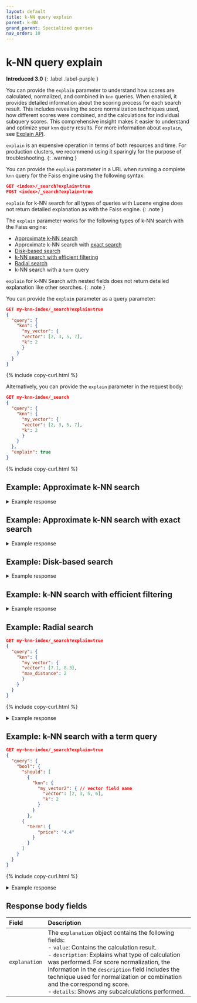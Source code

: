 ```yaml
---
layout: default
title: k-NN query explain
parent: k-NN
grand_parent: Specialized queries
nav_order: 10
---
```


# k-NN query explain
**Introduced 3.0**
{: .label .label-purple }

You can provide the `explain` parameter to understand how scores are calculated, normalized, and combined in `knn` queries. When enabled, it provides detailed information about the scoring process for each search result. This includes revealing the score normalization techniques used, how different scores were combined, and the calculations for individual subquery scores. This comprehensive insight makes it easier to understand and optimize your `knn` query results. For more information about `explain`, see [Explain API]({{site.url}}{{site.baseurl}}/api-reference/explain/).

`explain` is an expensive operation in terms of both resources and time. For production clusters, we recommend using it sparingly for the purpose of troubleshooting.
{: .warning }

You can provide the `explain` parameter in a URL when running a complete `knn` query for the Faiss engine using the following syntax:

```json
GET <index>/_search?explain=true
POST <index>/_search?explain=true
```

`explain` for k-NN search for all types of queries with Lucene engine does not return detailed explanation as with the Faiss engine.
{: .note }

The `explain` parameter works for the following types of k-NN search with the Faiss engine:

- [Approximate k-NN search]({{site.url}}{{site.baseurl}}/vector-search/vector-search-techniques/approximate-knn/)
- Approximate k-NN search with [exact search]({{site.url}}{{site.baseurl}}/vector-search/vector-search-techniques/knn-score-script/)
- [Disk-based search]({{site.url}}{{site.baseurl}}/vector-search/optimizing-storage/disk-based-vector-search/)
- [k-NN search with efficient filtering]({{site.url}}{{site.baseurl}}/vector-search/filter-search-knn/efficient-knn-filtering/)
- [Radial search]({{site.url}}{{site.baseurl}}/vector-search/specialized-operations/radial-search-knn/)
- k-NN search with a `term` query

`explain` for k-NN Search with nested fields does not return detailed explanation like other searches.
{: .note }

You can provide the `explain` parameter as a query parameter:

```json
GET my-knn-index/_search?explain=true
{
  "query": {
    "knn": {
      "my_vector": {
      "vector": [2, 3, 5, 7],
      "k": 2
      }
    }
  }
}
```
{% include copy-curl.html %}

Alternatively, you can provide the `explain` parameter in the request body:

```json
GET my-knn-index/_search
{
  "query": {
    "knn": {
      "my_vector": {
      "vector": [2, 3, 5, 7],
      "k": 2
      }
    }
  },
  "explain": true
}
```
{% include copy-curl.html %}

## Example: Approximate k-NN search

<details markdown="block">
  <summary>
    Example response
  </summary>
  {: .text-delta}

```json
{
  "took": 216038,
  "timed_out": false,
  "_shards": {
    "total": 1,
    "successful": 1,
    "skipped": 0,
    "failed": 0
  },
  "hits": {
    "total": {
      "value": 2,
      "relation": "eq"
    },
    "max_score": 88.4,
    "hits": [
      {
        "_shard": "[my-knn-index-1][0]",
        "_node": "VHcyav6OTsmXdpsttX2Yug",
        "_index": "my-knn-index-1",
        "_id": "5",
        "_score": 88.4,
        "_source": {
          "my_vector1": [
            2.5,
            3.5,
            5.5,
            7.4
          ],
          "price": 8.9
        },
        "_explanation": {
          "value": 88.4,
          "description": "the type of knn search executed was Approximate-NN",
          "details": [
            {
              "value": 88.4,
              "description": "the type of knn search executed at leaf was Approximate-NN with vectorDataType = FLOAT, spaceType = innerproduct where score is computed as `-rawScore + 1` from:",
              "details": [
                {
                  "value": -87.4,
                  "description": "rawScore, returned from FAISS library",
                  "details": []
                }
              ]
            }
          ]
        }
      },
      {
        "_shard": "[my-knn-index-1][0]",
        "_node": "VHcyav6OTsmXdpsttX2Yug",
        "_index": "my-knn-index-1",
        "_id": "2",
        "_score": 84.7,
        "_source": {
          "my_vector1": [
            2.5,
            3.5,
            5.6,
            6.7
          ],
          "price": 5.5
        },
        "_explanation": {
          "value": 84.7,
          "description": "the type of knn search executed was Approximate-NN",
          "details": [
            {
              "value": 84.7,
              "description": "the type of knn search executed at leaf was Approximate-NN with vectorDataType = FLOAT, spaceType = innerproduct where score is computed as `-rawScore + 1` from:",
              "details": [
                {
                  "value": -83.7,
                  "description": "rawScore, returned from FAISS library",
                  "details": []
                }
              ]
            }
          ]
        }
      }
    ]
  }
}
```
</details>

## Example: Approximate k-NN search with exact search

<details markdown="block">
  <summary>
    Example response
  </summary>
  {: .text-delta}

```json
{
  "took": 87,
  "timed_out": false,
  "_shards": {
    "total": 1,
    "successful": 1,
    "skipped": 0,
    "failed": 0
  },
  "hits": {
    "total": {
      "value": 2,
      "relation": "eq"
    },
    "max_score": 84.7,
    "hits": [
      {
        "_shard": "[my-knn-index-1][0]",
        "_node": "MQVux8dZRWeznuEYKhMq0Q",
        "_index": "my-knn-index-1",
        "_id": "7",
        "_score": 84.7,
        "_source": {
          "my_vector2": [
            2.5,
            3.5,
            5.6,
            6.7
          ],
          "price": 5.5
        },
        "_explanation": {
          "value": 84.7,
          "description": "the type of knn search executed was Approximate-NN",
          "details": [
            {
              "value": 84.7,
              "description": "the type of knn search executed at leaf was Exact with spaceType = INNER_PRODUCT, vectorDataType = FLOAT, queryVector = [2.0, 3.0, 5.0, 6.0]",
              "details": []
            }
          ]
        }
      },
      {
        "_shard": "[my-knn-index-1][0]",
        "_node": "MQVux8dZRWeznuEYKhMq0Q",
        "_index": "my-knn-index-1",
        "_id": "8",
        "_score": 82.2,
        "_source": {
          "my_vector2": [
            4.5,
            5.5,
            6.7,
            3.7
          ],
          "price": 4.4
        },
        "_explanation": {
          "value": 82.2,
          "description": "the type of knn search executed was Approximate-NN",
          "details": [
            {
              "value": 82.2,
              "description": "the type of knn search executed at leaf was Exact with spaceType = INNER_PRODUCT, vectorDataType = FLOAT, queryVector = [2.0, 3.0, 5.0, 6.0]",
              "details": []
            }
          ]
        }
      }
    ]
  }
```
</details>

## Example: Disk-based search

<details markdown="block">
  <summary>
    Example response
  </summary>
  {: .text-delta}

```json
{
  "took" : 4,
  "timed_out" : false,
  "_shards" : {
    "total" : 1,
    "successful" : 1,
    "skipped" : 0,
    "failed" : 0
  },
  "hits" : {
    "total" : {
      "value" : 1,
      "relation" : "eq"
    },
    "max_score" : 381.0,
    "hits" : [
      {
        "_shard" : "[my-vector-index][0]",
        "_node" : "pLaiqZftTX-MVSKdQSu7ow",
        "_index" : "my-vector-index",
        "_id" : "9",
        "_score" : 381.0,
        "_source" : {
          "my_vector_field" : [
            9.5,
            9.5,
            9.5,
            9.5,
            9.5,
            9.5,
            9.5,
            9.5
          ],
          "price" : 8.9
        },
        "_explanation" : {
          "value" : 381.0,
          "description" : "the type of knn search executed was Disk-based and the first pass k was 100 with vector dimension of 8, over sampling factor of 5.0, shard level rescoring enabled",
          "details" : [
            {
              "value" : 381.0,
              "description" : "the type of knn search executed at leaf was Approximate-NN with spaceType = HAMMING, vectorDataType = FLOAT, queryVector = [1.5, 2.5, 3.5, 4.5, 5.5, 6.5, 7.5, 8.5]",
              "details" : [ ]
            }
          ]
        }
      }
    ]
  }
}
```
</details>

## Example: k-NN search with efficient filtering

<details markdown="block">
  <summary>
    Example response
  </summary>
  {: .text-delta}

```json
{
  "took" : 51,
  "timed_out" : false,
  "_shards" : {
    "total" : 1,
    "successful" : 1,
    "skipped" : 0,
    "failed" : 0
  },
  "hits" : {
    "total" : {
      "value" : 2,
      "relation" : "eq"
    },
    "max_score" : 0.8620689,
    "hits" : [
      {
        "_shard" : "[products-shirts][0]",
        "_node" : "9epk8WoFT8yvnUI0tAaJgQ",
        "_index" : "products-shirts",
        "_id" : "8",
        "_score" : 0.8620689,
        "_source" : {
          "item_vector" : [
            2.4,
            4.0,
            3.0
          ],
          "size" : "small",
          "rating" : 8
        },
        "_explanation" : {
          "value" : 0.8620689,
          "description" : "the type of knn search executed was Approximate-NN",
          "details" : [
            {
              "value" : 0.8620689,
              "description" : "the type of knn search executed at leaf was Exact since filteredIds = 2 is less than or equal to K = 10 with spaceType = L2, vectorDataType = FLOAT, queryVector = [2.0, 4.0, 3.0]",
              "details" : [ ]
            }
          ]
        }
      },
      {
        "_shard" : "[products-shirts][0]",
        "_node" : "9epk8WoFT8yvnUI0tAaJgQ",
        "_index" : "products-shirts",
        "_id" : "6",
        "_score" : 0.029691212,
        "_source" : {
          "item_vector" : [
            6.4,
            3.4,
            6.6
          ],
          "size" : "small",
          "rating" : 9
        },
        "_explanation" : {
          "value" : 0.029691212,
          "description" : "the type of knn search executed was Approximate-NN",
          "details" : [
            {
              "value" : 0.029691212,
              "description" : "the type of knn search executed at leaf was Exact since filteredIds = 2 is less than or equal to K = 10 with spaceType = L2, vectorDataType = FLOAT, queryVector = [2.0, 4.0, 3.0]",
              "details" : [ ]
            }
          ]
        }
      }
    ]
  }
}
```
</details>

## Example: Radial search

```json
GET my-knn-index/_search?explain=true
{
  "query": {
    "knn": {
      "my_vector": {
      "vector": [7.1, 8.3],
      "max_distance": 2
      }
    }
  }
}
```
{% include copy-curl.html %}

<details markdown="block">
  <summary>
    Example response
  </summary>
  {: .text-delta}

```json
{
  "took" : 376529,
  "timed_out" : false,
  "_shards" : {
    "total" : 1,
    "successful" : 1,
    "skipped" : 0,
    "failed" : 0
  },
  "hits" : {
    "total" : {
      "value" : 2,
      "relation" : "eq"
    },
    "max_score" : 0.98039204,
    "hits" : [
      {
        "_shard" : "[knn-index-test][0]",
        "_node" : "c9b4aPe4QGO8eOtb8P5D3g",
        "_index" : "knn-index-test",
        "_id" : "1",
        "_score" : 0.98039204,
        "_source" : {
          "my_vector" : [
            7.0,
            8.2
          ],
          "price" : 4.4
        },
        "_explanation" : {
          "value" : 0.98039204,
          "description" : "the type of knn search executed was Radial with the radius of 2.0",
          "details" : [
            {
              "value" : 0.98039204,
              "description" : "the type of knn search executed at leaf was Approximate-NN with vectorDataType = FLOAT, spaceType = l2 where score is computed as `1 / (1 + rawScore)` from:",
              "details" : [
                {
                  "value" : 0.020000057,
                  "description" : "rawScore, returned from FAISS library",
                  "details" : [ ]
                }
              ]
            }
          ]
        }
      },
      {
        "_shard" : "[knn-index-test][0]",
        "_node" : "c9b4aPe4QGO8eOtb8P5D3g",
        "_index" : "knn-index-test",
        "_id" : "3",
        "_score" : 0.9615384,
        "_source" : {
          "my_vector" : [
            7.3,
            8.3
          ],
          "price" : 19.1
        },
        "_explanation" : {
          "value" : 0.9615384,
          "description" : "the type of knn search executed was Radial with the radius of 2.0",
          "details" : [
            {
              "value" : 0.9615384,
              "description" : "the type of knn search executed at leaf was Approximate-NN with vectorDataType = FLOAT, spaceType = l2 where score is computed as `1 / (1 + rawScore)` from:",
              "details" : [
                {
                  "value" : 0.040000115,
                  "description" : "rawScore, returned from FAISS library",
                  "details" : [ ]
                }
              ]
            }
          ]
        }
      }
    ]
  }
}

```
</details>

## Example: k-NN search with a term query

```json
GET my-knn-index/_search?explain=true
{
  "query": {
    "bool": {
      "should": [
        {
          "knn": {
            "my_vector2": { // vector field name
              "vector": [2, 3, 5, 6],
              "k": 2
            }
          }
        },
      {
        "term": {
            "price": "4.4"
          }
        }
      ]
    }  
  }
}
```
{% include copy-curl.html %}

<details markdown="block">
  <summary>
    Example response
  </summary>
  {: .text-delta}

```json
{
  "took" : 51,
  "timed_out" : false,
  "_shards" : {
    "total" : 1,
    "successful" : 1,
    "skipped" : 0,
    "failed" : 0
  },
  "hits" : {
    "total" : {
      "value" : 2,
      "relation" : "eq"
    },
    "max_score" : 84.7,
    "hits" : [
      {
        "_shard" : "[my-knn-index-1][0]",
        "_node" : "c9b4aPe4QGO8eOtb8P5D3g",
        "_index" : "my-knn-index-1",
        "_id" : "7",
        "_score" : 84.7,
        "_source" : {
          "my_vector2" : [
            2.5,
            3.5,
            5.6,
            6.7
          ],
          "price" : 5.5
        },
        "_explanation" : {
          "value" : 84.7,
          "description" : "sum of:",
          "details" : [
            {
              "value" : 84.7,
              "description" : "the type of knn search executed was Approximate-NN",
              "details" : [
                {
                  "value" : 84.7,
                  "description" : "the type of knn search executed at leaf was Approximate-NN with vectorDataType = FLOAT, spaceType = innerproduct where score is computed as `-rawScore + 1` from:",
                  "details" : [
                    {
                      "value" : -83.7,
                      "description" : "rawScore, returned from FAISS library",
                      "details" : [ ]
                    }
                  ]
                }
              ]
            }
          ]
        }
      },
      {
        "_shard" : "[my-knn-index-1][0]",
        "_node" : "c9b4aPe4QGO8eOtb8P5D3g",
        "_index" : "my-knn-index-1",
        "_id" : "8",
        "_score" : 83.2,
        "_source" : {
          "my_vector2" : [
            4.5,
            5.5,
            6.7,
            3.7
          ],
          "price" : 4.4
        },
        "_explanation" : {
          "value" : 83.2,
          "description" : "sum of:",
          "details" : [
            {
              "value" : 82.2,
              "description" : "the type of knn search executed was Approximate-NN",
              "details" : [
                {
                  "value" : 82.2,
                  "description" : "the type of knn search executed at leaf was Approximate-NN with vectorDataType = FLOAT, spaceType = innerproduct where score is computed as `-rawScore + 1` from:",
                  "details" : [
                    {
                      "value" : -81.2,
                      "description" : "rawScore, returned from FAISS library",
                      "details" : [ ]
                    }
                  ]
                }
              ]
            },
            {
              "value" : 1.0,
              "description" : "price:[1082969293 TO 1082969293]",
              "details" : [ ]
            }
          ]
        }
      }
    ]
  }
}
```
</details>

## Response body fields

Field | Description
:--- | :---
`explanation` | The `explanation` object contains the following fields: <br> - `value`: Contains the calculation result.<br> - `description`: Explains what type of calculation was performed. For score normalization, the information in the `description` field includes the technique used for normalization or combination and the corresponding score. <br> - `details`: Shows any subcalculations performed. 

